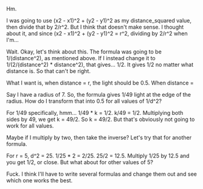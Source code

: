 Hm.

I was going to use (x2 - x1)^2 + (y2 - y1)^2 as my distance_squared value, then
divide that by 2/r^2. But I think that doesn't make sense. I thought about it,
and since (x2 - x1)^2 + (y2 - y1)^2 = r^2, dividing by 2/r^2 when I'm...

Wait. Okay, let's think about this. The formula was going to be 1/(distance^2), as
mentioned above. If I instead change it to 1/(2/(distance^2)  *  distance^2), that
gives... 1/2. It gives 1/2 no matter what distance is. So that can't be right.

What I want is, when distance = r, the light should be 0.5. When distance =

Say I have a radius of 7. So, the formula gives 1/49 light at the edge of the
radius. How do I transform that into 0.5 for all values of 1/d^2?

For 1/49 specifically, hmm... 1/49 * k = 1/2. k/49 = 1/2. Multiplying both sides
by 49, we get k = 49/2. So k = 49/2. But that's obviously not going to work for
all values.

Maybe if I multiply by two, then take the inverse? Let's try that for another
formula.

For r = 5, d^2 = 25. 1/25 * 2 = 2/25. 25/2 = 12.5. Multiply 1/25 by 12.5 and you
get 1/2, or close. But what about for other values of 5?

Fuck. I think I'll have to write several formulas and change them out and see
which one works the best.

